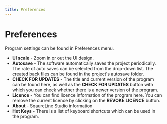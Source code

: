 ```yaml
---
title: Preferences
---
```


# Preferences

Program settings can be found in Preferences menu.

- **UI scale** - Zoom in or out the UI design.
- **Autosave** - The software automatically saves the project periodically. The rate of auto saves can be selected from the drop-down list. The created back files can be found in the project's autosave folder.
- **CHECK FOR UPDATES** - The title and current version of the program can be found here, as well as the **CHECK FOR UPDATES** button with which you can check whether there is a newer version of the program.
- **Licence** - You can find licence information of the program here. You can remove the current licence by clicking on the **REVOKE LICENCE** button.
- **About** - SqaureLine Studio information
- **Hot Keys** - There is a list of keyboard shortcuts which can be used in the program.